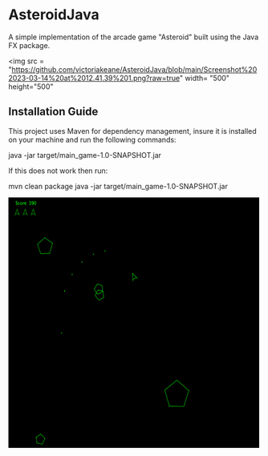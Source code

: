 # AsteroidJava

A simple implementation of the arcade game "Asteroid" built using the Java FX package. 


<img src = "https://github.com/victoriakeane/AsteroidJava/blob/main/Screenshot%202023-03-14%20at%2012.41.39%201.png?raw=true" width= "500" height="500"

## Installation Guide

This project uses Maven for dependency management, insure it is installed on your machine and run the following commands:

<mvn package>
java -jar target/main_game-1.0-SNAPSHOT.jar

If this does not work then run: 

mvn clean package
java -jar target/main_game-1.0-SNAPSHOT.jar

<img src = "https://github.com/victoriakeane/AsteroidJava/blob/main/Screenshot%202023-03-14%20at%2012.42.47%202.png?raw=true" width = "500" height="500" />
